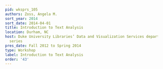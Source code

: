 ```yaml
---
pid: wksprs_105
authors: Zoss, Angela M.
sort_year: 2014
sort_date: 2014-04-01
title: Introduction to Text Analysis
location: Durham, NC
host: Duke University Libraries’ Data and Visualization Services department workshop
  series
pres_date: Fall 2012 to Spring 2014
type: Workshop
label: Introduction to Text Analysis
order: '43'
---
```

